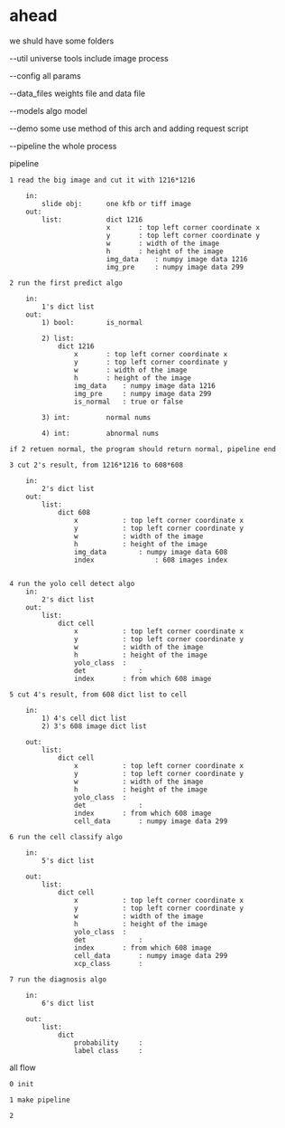 # ahead

we shuld have some folders

--util
	universe tools include image process

--config
	all params

--data_files
	weights file and data file

--models
	algo model

--demo
	some use method of this arch
	and adding request script

--pipeline
	the whole process


pipeline
	
	1 read the big image and cut it with 1216*1216

		in: 
			slide obj: 		one kfb or tiff image
		out:
			list: 			dict 1216
							x 		: top left corner coordinate x
							y 		: top left corner coordinate y
							w 		: width of the image
							h  		: height of the image
							img_data 	: numpy image data 1216
							img_pre 	: numpy image data 299

	2 run the first predict algo

		in:
			1's dict list
		out:
			1) bool:		is_normal

			2) list: 		
				dict 1216
					x 		: top left corner coordinate x
					y 		: top left corner coordinate y
					w 		: width of the image
					h  		: height of the image							
					img_data 	: numpy image data 1216
					img_pre 	: numpy image data 299
					is_normal	: true or false

			3) int: 		normal nums

			4) int: 		abnormal nums

	if 2 retuen normal, the program should return normal, pipeline end

	3 cut 2's result, from 1216*1216 to 608*608

		in:
			2's dict list
		out:
			list: 		
				dict 608
					x 			: top left corner coordinate x
					y 			: top left corner coordinate y
					w 			: width of the image
					h  			: height of the image
					img_data 		: numpy image data 608
					index       		: 608 images index
			

	4 run the yolo cell detect algo
		in:
			2's dict list
		out:
			list:
				dict cell
					x 			: top left corner coordinate x
					y 			: top left corner coordinate y
					w 			: width of the image
					h  			: height of the image
					yolo_class 	:
					det 			:
					index 		: from which 608 image

	5 cut 4's result, from 608 dict list to cell

		in:
			1) 4's cell dict list
			2) 3's 608 image dict list

		out:
			list:
				dict cell
					x 			: top left corner coordinate x
					y 			: top left corner coordinate y
					w 			: width of the image
					h  			: height of the image
					yolo_class 	:
					det 			:
					index 		: from which 608 image
					cell_data 		: numpy image data 299

	6 run the cell classify algo

		in:
			5's dict list

		out:
			list:
				dict cell
					x 			: top left corner coordinate x
					y 			: top left corner coordinate y
					w 			: width of the image
					h  			: height of the image
					yolo_class 	:
					det 			:
					index 		: from which 608 image
					cell_data 		: numpy image data 299
					xcp_class 		:

	7 run the diagnosis algo

		in:
			6's dict list

		out:
			list:
				dict
					probability 	:
					label class 	:


all flow

	0 init

	1 make pipeline

	2 










